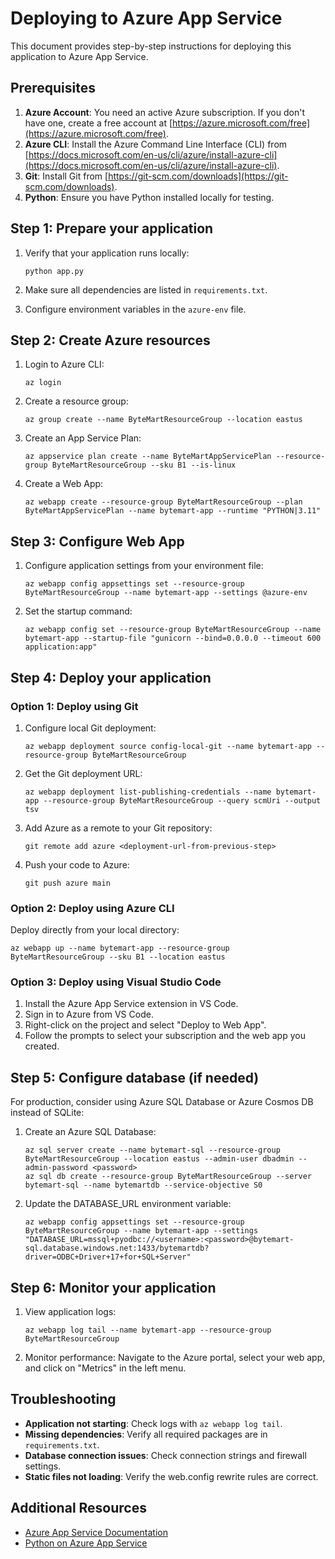 # Deploying to Azure App Service

This document provides step-by-step instructions for deploying this application to Azure App Service.

## Prerequisites

1. **Azure Account**: You need an active Azure subscription. If you don't have one, create a free account at [https://azure.microsoft.com/free](https://azure.microsoft.com/free).
2. **Azure CLI**: Install the Azure Command Line Interface (CLI) from [https://docs.microsoft.com/en-us/cli/azure/install-azure-cli](https://docs.microsoft.com/en-us/cli/azure/install-azure-cli).
3. **Git**: Install Git from [https://git-scm.com/downloads](https://git-scm.com/downloads).
4. **Python**: Ensure you have Python installed locally for testing.

## Step 1: Prepare your application

1. Verify that your application runs locally:
   ```
   python app.py
   ```
   
2. Make sure all dependencies are listed in `requirements.txt`.

3. Configure environment variables in the `azure-env` file.

## Step 2: Create Azure resources

1. Login to Azure CLI:
   ```
   az login
   ```

2. Create a resource group:
   ```
   az group create --name ByteMartResourceGroup --location eastus
   ```

3. Create an App Service Plan:
   ```
   az appservice plan create --name ByteMartAppServicePlan --resource-group ByteMartResourceGroup --sku B1 --is-linux
   ```

4. Create a Web App:
   ```
   az webapp create --resource-group ByteMartResourceGroup --plan ByteMartAppServicePlan --name bytemart-app --runtime "PYTHON|3.11"
   ```

## Step 3: Configure Web App

1. Configure application settings from your environment file:
   ```
   az webapp config appsettings set --resource-group ByteMartResourceGroup --name bytemart-app --settings @azure-env
   ```

2. Set the startup command:
   ```
   az webapp config set --resource-group ByteMartResourceGroup --name bytemart-app --startup-file "gunicorn --bind=0.0.0.0 --timeout 600 application:app"
   ```

## Step 4: Deploy your application

### Option 1: Deploy using Git

1. Configure local Git deployment:
   ```
   az webapp deployment source config-local-git --name bytemart-app --resource-group ByteMartResourceGroup
   ```

2. Get the Git deployment URL:
   ```
   az webapp deployment list-publishing-credentials --name bytemart-app --resource-group ByteMartResourceGroup --query scmUri --output tsv
   ```

3. Add Azure as a remote to your Git repository:
   ```
   git remote add azure <deployment-url-from-previous-step>
   ```

4. Push your code to Azure:
   ```
   git push azure main
   ```

### Option 2: Deploy using Azure CLI

Deploy directly from your local directory:
```
az webapp up --name bytemart-app --resource-group ByteMartResourceGroup --sku B1 --location eastus
```

### Option 3: Deploy using Visual Studio Code

1. Install the Azure App Service extension in VS Code.
2. Sign in to Azure from VS Code.
3. Right-click on the project and select "Deploy to Web App".
4. Follow the prompts to select your subscription and the web app you created.

## Step 5: Configure database (if needed)

For production, consider using Azure SQL Database or Azure Cosmos DB instead of SQLite:

1. Create an Azure SQL Database:
   ```
   az sql server create --name bytemart-sql --resource-group ByteMartResourceGroup --location eastus --admin-user dbadmin --admin-password <password>
   az sql db create --resource-group ByteMartResourceGroup --server bytemart-sql --name bytemartdb --service-objective S0
   ```

2. Update the DATABASE_URL environment variable:
   ```
   az webapp config appsettings set --resource-group ByteMartResourceGroup --name bytemart-app --settings "DATABASE_URL=mssql+pyodbc://<username>:<password>@bytemart-sql.database.windows.net:1433/bytemartdb?driver=ODBC+Driver+17+for+SQL+Server"
   ```

## Step 6: Monitor your application

1. View application logs:
   ```
   az webapp log tail --name bytemart-app --resource-group ByteMartResourceGroup
   ```

2. Monitor performance:
   Navigate to the Azure portal, select your web app, and click on "Metrics" in the left menu.

## Troubleshooting

- **Application not starting**: Check logs with `az webapp log tail`.
- **Missing dependencies**: Verify all required packages are in `requirements.txt`.
- **Database connection issues**: Check connection strings and firewall settings.
- **Static files not loading**: Verify the web.config rewrite rules are correct.

## Additional Resources

- [Azure App Service Documentation](https://docs.microsoft.com/en-us/azure/app-service/)
- [Python on Azure App Service](https://docs.microsoft.com/en-us/azure/app-service/quickstart-python) 